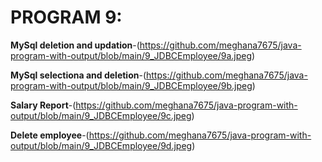 # PROGRAM 9: 

**MySql deletion and updation**-(https://github.com/meghana7675/java-program-with-output/blob/main/9_JDBCEmployee/9a.jpeg)

**MySql selectiona and deletion**-(https://github.com/meghana7675/java-program-with-output/blob/main/9_JDBCEmployee/9b.jpeg)

**Salary Report**-(https://github.com/meghana7675/java-program-with-output/blob/main/9_JDBCEmployee/9c.jpeg)

**Delete employee**-(https://github.com/meghana7675/java-program-with-output/blob/main/9_JDBCEmployee/9d.jpeg)


